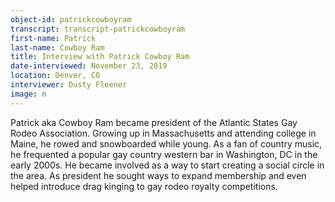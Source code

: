 ```yaml
---
object-id: patrickcowboyram
transcript: transcript-patrickcowboyram  
first-name: Patrick
last-name: Cowboy Ram
title: Interview with Patrick Cowboy Ram
date-interviewed: November 23, 2019
location: Denver, CO
interviewer: Dusty Fleener
image: n
---
```

Patrick aka Cowboy Ram became president of the Atlantic States Gay Rodeo Association. Growing up in Massachusetts and attending college in Maine, he rowed and snowboarded while young. As a fan of country music, he frequented a popular gay country western bar in Washington, DC in the early 2000s. He became involved as a way to start creating a social circle in the area. As president he sought ways to expand membership and even helped introduce drag kinging to gay rodeo royalty competitions. 

